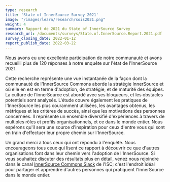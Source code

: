 ```yaml
---
type: research
title: 'State of InnerSource Survey 2021'
image: "/images/learn/research/sois2021.png"
weight: 4
summary: Rapport de 2021 du State of InnerSource Survey
research_url: /documents/surveys/State.of.InnerSource.Report.2021.pdf
survey_closing_date: 2022-01-12
report_publish_date: 2022-03-22
---
```


Nous avons eu une excellente participation de notre communauté et avons recueilli plus de 120 réponses à notre enquête sur l'état de l'InnerSource 2021. 

Cette recherche représente une vue instantanée de la façon dont la communauté de l'InnerSource Commons aborde la stratégie InnerSource et où elle en est en terme d'adoption, de stratégie, et de maturité des équipes.
La culture de l'InnerSource est abordé avec ses bloqueurs, et les obstacles potentiels sont analysés.
L'étude couvre également les pratiques de l'InnerSource les plus couramment utilisées, les avantages obtenus,
les métriques et les critères de succès, ainsi que les motivations des personnes concernées. Il représente un ensemble diversifié d'expériences
 à travers de multiples rôles et profils organisationnels, et ce dans le monde entier.
Nous espérons qu'il sera une source d'inspiration pour ceux d'entre vous qui sont en train d'effectuer leur propre chemin sur l'InnerSource.

Un grand merci à tous ceux qui ont répondu à l'enquête. Nous encourageons tous ceux qui lisent ce
rapport à découvrir ce que d'autres organisations font dans leur chemin vers l'adoption de l'InnerSource.
Si vous souhaitez discuter des résultats plus en détail, venez nous rejoindre dans le canal 
[InnerSource Commons Slack](/slack) de l'ISC; c'est l'endroit idéal pour partager et apprendre
d'autres personnes qui pratiquent l'InnerSource dans le monde entier.


